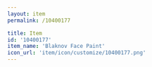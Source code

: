 ```yaml
---
layout: item
permalink: /10400177

title: Item
id: '10400177'
item_name: 'Blaknov Face Paint'
icon_url: 'item/icon/customize/10400177.png'
---
```

